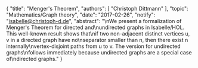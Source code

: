{
    "title": "Menger's Theorem",
    "authors": [
        "Christoph Dittmann"
    ],
    "topic": "Mathematics/Graph theory",
    "date": "2017-02-26",
    "notify": "isabelle@christoph-d.de",
    "abstract": "\nWe present a formalization of Menger's Theorem for directed and\nundirected graphs in Isabelle/HOL.  This well-known result shows that\nif two non-adjacent distinct vertices u, v in a directed graph have no\nseparator smaller than n, then there exist n internally\nvertex-disjoint paths from u to v.  The version for undirected graphs\nfollows immediately because undirected graphs are a special case of\ndirected graphs."
}